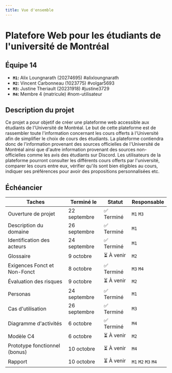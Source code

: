 ```yaml
---
title: Vue d'ensemble
---
```


<style>
    @media screen and (min-width: 76em) {
        .md-sidebar--primary {
            display: none !important;
        }
    }
</style>

# Platefore Web pour les étudiants de l'université de Montréal

## Équipe 14

- **`M1`:** Alix Loungnarath (20274695) #alixloungnarath
- **`M2`:** Vincent Carbonneau (1023775) #volgar5693
- **`M3`:** Justine Theriault (20231918) #justine3729 
- **`M4`:** Membre 4 (matricule) #nom-utilisateur

## Description du projet
Ce projet a pour objetif de créer une plateforme web accessible aux étudiants de l'Université de Montréal. Le but de cette plateforme est de rassembler toute l'information concernant les cours offerts à l'Université afin de simplifier le choix de cours des étudiants. La plateforme contiendra donc de l'information provenant des sources officielles de l'Université de Montréal ainsi que d'autre information provenant des sources non-officielles comme les avis des étudiants sur Discord. Les utilisateurs de la plateforme pourront consulter les différents cours offerts par l'université, comparer les cours entre eux, vérifier qu'ils sont bien éligibles au cours, indiquer ses préférences pour avoir des propositions personnalisées etc. 

## Échéancier

| Taches                        | Terminé le    | Statut      | Responsable  |
|-------------------------------|---------------|-------------|--------------|
| Ouverture de projet           | 22 septembre  | ✅ Terminé  | `M1` `M3`   |
| Description du domaine        | 26 septembre  | ✅ Terminé  | `M1`         |
| Identification des acteurs    | 24 septembre  | ✅ Terminé  | `M1`         |
| Glossaire                     | 9 octobre     | ⏳ À venir  | `M2`         |
| Exigences Fonct et Non-Fonct  | 8 octobre     | ✅ Terminé  | `M3` `M4`    |
| Évaluation des risques        | 9 octobre     | ⏳ À venir  | `M2`         |
| Personas                      | 24 septembre  | ✅ Terminé  | `M1`         |
| Cas d'utilisation             | 26 septembre  | ✅ Terminé  | `M3`         |
| Diagramme d'activités         | 6 octobre     | ✅ Terminé  | `M4`         |
| Modèle C4                     | 6 octobre     | ⏳ À venir  | `M2`         |
| Prototype fonctionnel (bonus) | 10 octobre    | ⏳ À venir  | `M4`         |
| Rapport                       | 10 octobre    | ⏳ À venir  | `M1` `M2` `M3` `M4` |

